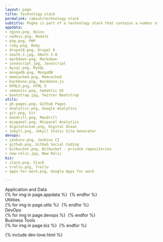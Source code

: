 ```yaml
---
layout: page
title: Technology stack
permalink: /about/technology-stack
subtitle: Pegke is part of a technology stack that contains a number of important pieces.
appdata:
- nginx.png, Nxinx
- nodejs.png, NodeJs
- php.png, PHP
- ruby.png, Ruby
- drupal8.png, Drupal 8
- oauth-2.jpg, OAuth 2.0
- markdown.png, Markdown
- javascript.jpg, Javascript
- mysql.png, MySQL
- mongodb.png, MongoDB
- memcached.png, Memcached
- backbone.png, Backbone.js
- HTML5.png, HTML 5
- semantic.png, Semantic UI
- bootstrap.jpg, Twitter Bootstrap
utils:
- gh-pages.png, Github Pages
- analytics.png, Google Analytics
- git.png, Git
- mandrill.png, Mandrill
- mixpanel.png, Mixpanel Analytics
- digitalocean.png, Digital Ocean
- jekyll.png, Jekyll Static Site Generator
devops:
- jenkins.png, Jenkins CI
- github.png, GitHub Social Coding
- bitbucket.png, Bitbucket - private repositories
- new-relic.jpg, New Relic
biz:
- slack.png, Slack
- trello.png, Trello
- apps-for-work.png, Google Apps for work

---
```


<div class="ui center aligned segment stack pegke" >

  <div class="ui divider horizontal">Application and Data</div>
  <div class="ui tiny images">
    {% for img in page.appdata %}
    <img data-src="/public/img/stack/{{ img | split:"," | first }}" data-content="{{ img | split:"," | last }}" class="ui image rounded tstack" />
    {% endfor %}
  </div>

  <div class="ui divider horizontal">Utilities</div>
  <div class="ui tiny images">
    {% for img in page.utils %}
    <img data-src="/public/img/stack/{{ img | split:"," | first }}" data-content="{{ img | split:"," | last }}" class="ui image rounded tstack" />
    {% endfor %}
  </div>

  <div class="ui divider horizontal">DevOps</div>
  <div class="ui tiny images">
    {% for img in page.devops %}
    <img data-src="/public/img/stack/{{ img | split:"," | first }}" data-content="{{ img | split:"," | last }}" class="ui image rounded tstack" />
    {% endfor %}
  </div>

  <div class="ui divider horizontal">Business Tools</div>
  <div class="ui tiny images">
    {% for img in page.biz %}
    <img data-src="/public/img/stack/{{ img | split:"," | first }}" data-content="{{ img | split:"," | last }}" class="ui image rounded tstack" />
    {% endfor %}
  </div>


</div>

<div class="ui divider hidden"></div>

{% include dev-love.html %}
